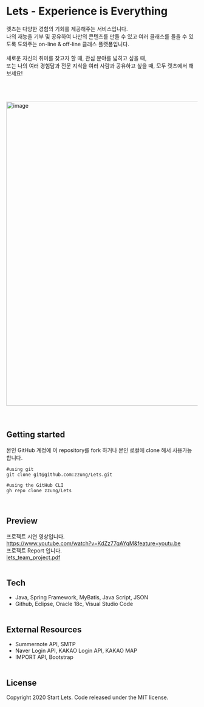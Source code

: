 # Lets - Experience is Everything
렛츠는 다양한 경험의 기회를 제공해주는 서비스입니다.<br>
나의 재능을 기부 및 공유하여 나만의 콘텐츠를 만들 수 있고 여러 클래스를 들을 수 있도록 도와주는
on-line & off-line 클래스 플랫폼입니다.  <br><br>
새로운 자신의 취미를 찾고자 할 때, 관심 분야를 넓히고 싶을 때, <br>
또는 나의 여러 경험담과 전문 지식을 여러 사람과 공유하고 싶을 때, 모두 렛츠에서 해보세요!

<br><br><br>
<img width="800" alt="image" src="https://user-images.githubusercontent.com/56067742/153417357-5d5d5a55-32bc-4f62-9471-a76b461d232e.png">
<br><br><br>

## Getting started
본인 GitHub 계정에 이 repository를 fork 하거나 본인 로컬에 clone 해서 사용가능 합니다. <br>
```
#using git
git clone git@github.com:zzung/Lets.git

#using the GitHub CLI
gh repo clone zzung/Lets
```
<br>

## Preview
프로젝트 시연 영상입니다. <br>
https://www.youtube.com/watch?v=KdZz77qAYqM&feature=youtu.be <br>
프로젝트 Report 입니다.<br>
[lets_team_project.pdf](https://github.com/zzung/BetterNow-StudyCafe/files/8045711/lets_team_project.pdf)
<br><br>

## Tech
* Java, Spring Framework, MyBatis, Java Script, JSON
* Github, Eclipse, Oracle 18c, Visual Studio Code
<br><br>

## External Resources
* Summernote API, SMTP
* Naver Login API, KAKAO Login API, KAKAO MAP
* IMPORT API, Bootstrap
<br><br>

## License
Copyright 2020 Start Lets. Code released under the MIT license.

